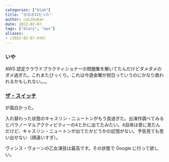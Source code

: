 ```yaml
---
categories: ["blah"]
title: "ボロボロだった"
author: cat2koban
date: 2022-02-07
tags: ["diary", "aws"]
aliases:
- /2022-02-07.html
---
```


### いや

AWS 認定クラウドプラクティショナーの問題集を解いてたんだけどダメダメのダメ過ぎた。これまたびっくり。これは今週金曜が祝日っていうのにかなり救われるかもしれない。。。

### [ザ・スイッチ](https://filmarks.com/movies/92729?mark_id=127948259)

が面白かった。

入れ替わった状態のキャスリン・ニュートンがもう良過ぎた。出演作調べてみるとパラノーマルアクティビティーの4とかに出てたみたい。4自体は昔に見たんだけど、キャスリン・ニュートンが出てたかどうかの記憶がない。予告見ても思い出せない（顔違いすぎ）。

ヴィンス・ヴォーンの乙女演技は最高です。その状態で Google に行って欲しい。
